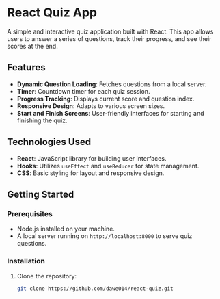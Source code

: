 # React Quiz App

A simple and interactive quiz application built with React. This app allows users to answer a series of questions, track their progress, and see their scores at the end.

## Features

- **Dynamic Question Loading**: Fetches questions from a local server.
- **Timer**: Countdown timer for each quiz session.
- **Progress Tracking**: Displays current score and question index.
- **Responsive Design**: Adapts to various screen sizes.
- **Start and Finish Screens**: User-friendly interfaces for starting and finishing the quiz.

## Technologies Used

- **React**: JavaScript library for building user interfaces.
- **Hooks**: Utilizes `useEffect` and `useReducer` for state management.
- **CSS**: Basic styling for layout and responsive design.

## Getting Started

### Prerequisites

- Node.js installed on your machine.
- A local server running on `http://localhost:8000` to serve quiz questions.

### Installation

1. Clone the repository:
   ```bash
   git clone https://github.com/dawe014/react-quiz.git